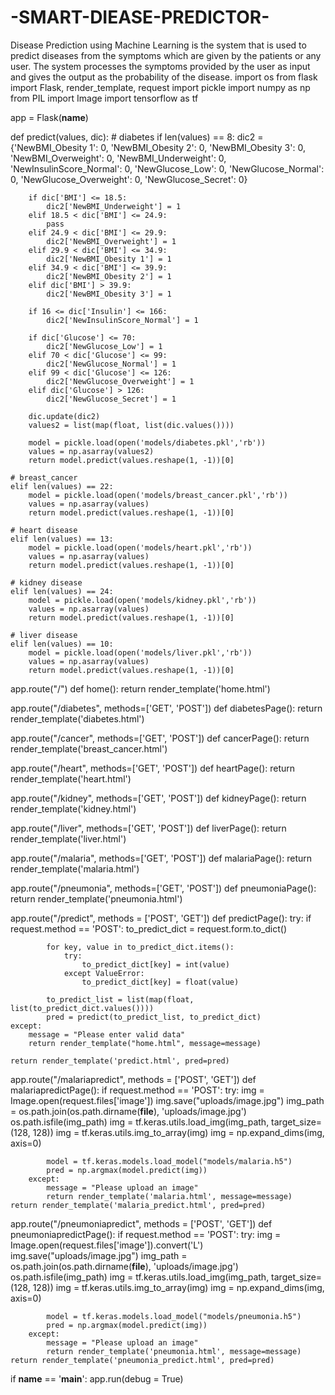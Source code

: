 # -SMART-DIEASE-PREDICTOR-
Disease Prediction using Machine Learning is the system that  is used to predict diseases from the symptoms which are  given by the patients or any user. The system processes the  symptoms provided by the user as input and gives the output  as the probability of the disease.
import os
from flask import Flask, render_template, request
import pickle
import numpy as np
from PIL import Image
import tensorflow as tf

app = Flask(__name__)

def predict(values, dic):
    # diabetes
    if len(values) == 8:
        dic2 = {'NewBMI_Obesity 1': 0, 'NewBMI_Obesity 2': 0, 'NewBMI_Obesity 3': 0, 'NewBMI_Overweight': 0,
                'NewBMI_Underweight': 0, 'NewInsulinScore_Normal': 0, 'NewGlucose_Low': 0,
                'NewGlucose_Normal': 0, 'NewGlucose_Overweight': 0, 'NewGlucose_Secret': 0}

        if dic['BMI'] <= 18.5:
            dic2['NewBMI_Underweight'] = 1
        elif 18.5 < dic['BMI'] <= 24.9:
            pass
        elif 24.9 < dic['BMI'] <= 29.9:
            dic2['NewBMI_Overweight'] = 1
        elif 29.9 < dic['BMI'] <= 34.9:
            dic2['NewBMI_Obesity 1'] = 1
        elif 34.9 < dic['BMI'] <= 39.9:
            dic2['NewBMI_Obesity 2'] = 1
        elif dic['BMI'] > 39.9:
            dic2['NewBMI_Obesity 3'] = 1

        if 16 <= dic['Insulin'] <= 166:
            dic2['NewInsulinScore_Normal'] = 1

        if dic['Glucose'] <= 70:
            dic2['NewGlucose_Low'] = 1
        elif 70 < dic['Glucose'] <= 99:
            dic2['NewGlucose_Normal'] = 1
        elif 99 < dic['Glucose'] <= 126:
            dic2['NewGlucose_Overweight'] = 1
        elif dic['Glucose'] > 126:
            dic2['NewGlucose_Secret'] = 1

        dic.update(dic2)
        values2 = list(map(float, list(dic.values())))

        model = pickle.load(open('models/diabetes.pkl','rb'))
        values = np.asarray(values2)
        return model.predict(values.reshape(1, -1))[0]

    # breast_cancer
    elif len(values) == 22:
        model = pickle.load(open('models/breast_cancer.pkl','rb'))
        values = np.asarray(values)
        return model.predict(values.reshape(1, -1))[0]

    # heart disease
    elif len(values) == 13:
        model = pickle.load(open('models/heart.pkl','rb'))
        values = np.asarray(values)
        return model.predict(values.reshape(1, -1))[0]

    # kidney disease
    elif len(values) == 24:
        model = pickle.load(open('models/kidney.pkl','rb'))
        values = np.asarray(values)
        return model.predict(values.reshape(1, -1))[0]

    # liver disease
    elif len(values) == 10:
        model = pickle.load(open('models/liver.pkl','rb'))
        values = np.asarray(values)
        return model.predict(values.reshape(1, -1))[0]

app.route("/")
def home():
    return render_template('home.html')

app.route("/diabetes", methods=['GET', 'POST'])
def diabetesPage():
    return render_template('diabetes.html')

app.route("/cancer", methods=['GET', 'POST'])
def cancerPage():
    return render_template('breast_cancer.html')

app.route("/heart", methods=['GET', 'POST'])
def heartPage():
    return render_template('heart.html')

app.route("/kidney", methods=['GET', 'POST'])
def kidneyPage():
    return render_template('kidney.html')

app.route("/liver", methods=['GET', 'POST'])
def liverPage():
    return render_template('liver.html')

app.route("/malaria", methods=['GET', 'POST'])
def malariaPage():
    return render_template('malaria.html')

app.route("/pneumonia", methods=['GET', 'POST'])
def pneumoniaPage():
    return render_template('pneumonia.html')

app.route("/predict", methods = ['POST', 'GET'])
def predictPage():
    try:
        if request.method == 'POST':
            to_predict_dict = request.form.to_dict()

            for key, value in to_predict_dict.items():
                try:
                    to_predict_dict[key] = int(value)
                except ValueError:
                    to_predict_dict[key] = float(value)

            to_predict_list = list(map(float, list(to_predict_dict.values())))
            pred = predict(to_predict_list, to_predict_dict)
    except:
        message = "Please enter valid data"
        return render_template("home.html", message=message)

    return render_template('predict.html', pred=pred)

app.route("/malariapredict", methods = ['POST', 'GET'])
def malariapredictPage():
    if request.method == 'POST':
        try:
            img = Image.open(request.files['image'])
            img.save("uploads/image.jpg")
            img_path = os.path.join(os.path.dirname(__file__), 'uploads/image.jpg')
            os.path.isfile(img_path)
            img = tf.keras.utils.load_img(img_path, target_size=(128, 128))
            img = tf.keras.utils.img_to_array(img)
            img = np.expand_dims(img, axis=0)

            model = tf.keras.models.load_model("models/malaria.h5")
            pred = np.argmax(model.predict(img))
        except:
            message = "Please upload an image"
            return render_template('malaria.html', message=message)
    return render_template('malaria_predict.html', pred=pred)

app.route("/pneumoniapredict", methods = ['POST', 'GET'])
def pneumoniapredictPage():
    if request.method == 'POST':
        try:
            img = Image.open(request.files['image']).convert('L')
            img.save("uploads/image.jpg")
            img_path = os.path.join(os.path.dirname(__file__), 'uploads/image.jpg')
            os.path.isfile(img_path)
            img = tf.keras.utils.load_img(img_path, target_size=(128, 128))
            img = tf.keras.utils.img_to_array(img)
            img = np.expand_dims(img, axis=0)

            model = tf.keras.models.load_model("models/pneumonia.h5")
            pred = np.argmax(model.predict(img))
        except:
            message = "Please upload an image"
            return render_template('pneumonia.html', message=message)
    return render_template('pneumonia_predict.html', pred=pred)

if __name__ == '__main__':
    app.run(debug = True)
